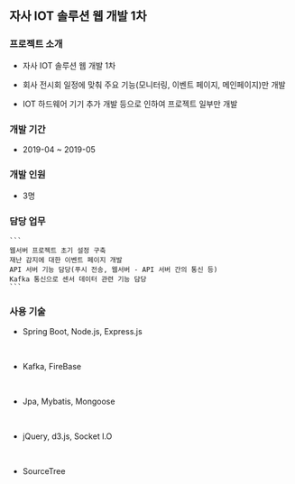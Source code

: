 ## 자사 IOT 솔루션 웹 개발 1차

### 프로젝트 소개 

- 자사 IOT 솔루션 웹 개발 1차

- 회사 전시회 일정에 맞춰 주요 기능(모니터링, 이벤트 페이지, 메인페이지)만 개발

- IOT 하드웨어 기기 추가 개발 등으로 인하여 프로젝트 일부만 개발

### 개발 기간
- 2019-04 ~ 2019-05

### 개발 인원
- 3명

### 담당 업무
    ```
    웹서버 프로젝트 초기 설정 구축
    재난 감지에 대한 이벤트 페이지 개발
    API 서버 기능 담당(푸시 전송, 웹서버 - API 서버 간의 통신 등)
    Kafka 통신으로 센서 데이터 관련 기능 담당
    ```

### 사용 기술
- Spring Boot, Node.js, Express.js
<br>

- Kafka, FireBase
<br>

- Jpa, Mybatis, Mongoose
<br>

- jQuery, d3.js, Socket I.O
<br>

- SourceTree

